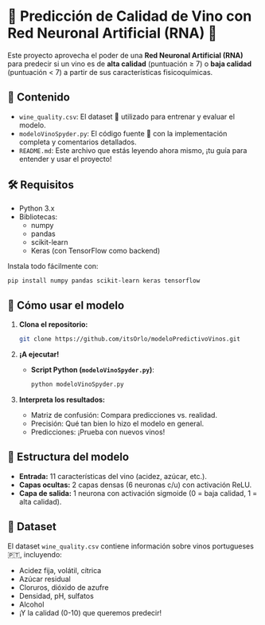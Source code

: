 # 🍷 Predicción de Calidad de Vino con Red Neuronal Artificial (RNA) 🍷

Este proyecto aprovecha el poder de una **Red Neuronal Artificial (RNA)** para predecir si un vino es de **alta calidad** (puntuación ≥ 7) o **baja calidad** (puntuación < 7) a partir de sus características fisicoquímicas.

## 🚀 Contenido

- `wine_quality.csv`: El dataset 🍇 utilizado para entrenar y evaluar el modelo.
- `modeloVinoSpyder.py`: El código fuente 🧠 con la implementación completa y comentarios detallados.
- `README.md`: Este archivo que estás leyendo ahora mismo, ¡tu guía para entender y usar el proyecto!

## 🛠️ Requisitos

- Python 3.x
- Bibliotecas:
    - numpy
    - pandas
    - scikit-learn
    - Keras (con TensorFlow como backend)

Instala todo fácilmente con:

```bash
pip install numpy pandas scikit-learn keras tensorflow
```

## 🏃 Cómo usar el modelo

1. **Clona el repositorio:**
   ```bash
   git clone https://github.com/itsOrlo/modeloPredictivoVinos.git
   ```

2. **¡A ejecutar!**
   - **Script Python (`modeloVinoSpyder.py`)**:
     ```bash
     python modeloVinoSpyder.py
     ```

3. **Interpreta los resultados:**
   - Matriz de confusión: Compara predicciones vs. realidad.
   - Precisión: Qué tan bien lo hizo el modelo en general.
   - Predicciones: ¡Prueba con nuevos vinos!

## 🧠 Estructura del modelo

- **Entrada:** 11 características del vino (acidez, azúcar, etc.).
- **Capas ocultas:** 2 capas densas (6 neuronas c/u) con activación ReLU.
- **Capa de salida:** 1 neurona con activación sigmoide (0 = baja calidad, 1 = alta calidad).

## 🍇 Dataset

El dataset `wine_quality.csv` contiene información sobre vinos portugueses 🇵🇹, incluyendo:

- Acidez fija, volátil, cítrica
- Azúcar residual
- Cloruros, dióxido de azufre
- Densidad, pH, sulfatos
- Alcohol
- ¡Y la calidad (0-10) que queremos predecir!
